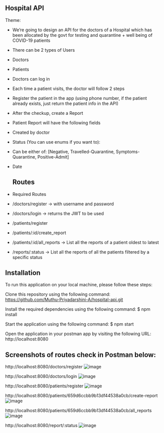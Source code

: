 Hospital API
-------------

Theme:
- We’re going to design an API for the doctors of a Hospital which has been allocated by the
govt for testing and quarantine + well being of COVID-19 patients
- There can be 2 types of Users
- Doctors
- Patients
- Doctors can log in
- Each time a patient visits, the doctor will follow 2 steps
- Register the patient in the app (using phone number, if the patient already exists, just
return the patient info in the API)
- After the checkup, create a Report
- Patient Report will have the following fields
- Created by doctor
- Status (You can use enums if you want to):
- Can be either of: [Negative, Travelled-Quarantine, Symptoms-Quarantine,
Positive-Admit]
- Date

  Routes
  -------
- Required Routes
- /doctors/register → with username and password
- /doctors/login → returns the JWT to be used
- /patients/register
- /patients/:id/create_report
- /patients/:id/all_reports → List all the reports of a patient oldest to latest
- /reports/:status → List all the reports of all the patients filtered by a specific status

Installation
--------------

To run this application on your local machine, please follow these steps:

Clone this repository using the following command: https://github.com/Muthu-Priyadarshini-A/hospital-api.git

Install the required dependencies using the following command: $ npm install

Start the application using the following command: $ npm start

Open the application in your postman app by visiting the following URL: http://localhost:8080


Screenshots of routes check in Postman below:
----------------------------------------------
http://localhost:8080/doctors/register
 ![image](https://github.com/Muthu-Priyadarshini-A/hospital-api/assets/133015304/04625f49-f4e1-440f-b811-c90430a2a8a3)

http://localhost:8080/doctors/login
 ![image](https://github.com/Muthu-Priyadarshini-A/hospital-api/assets/133015304/3cd6664d-a791-4594-9a57-d2d30d80bb7f)

http://localhost:8080/patients/register
 ![image](https://github.com/Muthu-Priyadarshini-A/hospital-api/assets/133015304/e25be671-e8f9-4def-8657-d0e088687dbf)

http://localhost:8080/patients/659d6ccbb9b13df44538a0cb/create-report
 ![image](https://github.com/Muthu-Priyadarshini-A/hospital-api/assets/133015304/8bd98c3c-b6a4-4489-aaa7-02ac95b09569)

http://localhost:8080/patients/659d6ccbb9b13df44538a0cb/all_reports
 ![image](https://github.com/Muthu-Priyadarshini-A/hospital-api/assets/133015304/8fcfc906-ec86-4e44-9aa6-1665ffd70089)

http://localhost:8080/report/:status
![image](https://github.com/Muthu-Priyadarshini-A/hospital-api/assets/133015304/d8372768-a3e0-42fb-8c00-f93c0c1f9b16)






